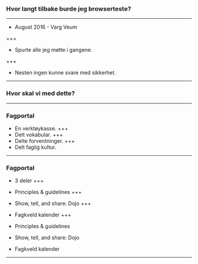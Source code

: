 ### Hvor langt tilbake burde jeg browserteste?

---


* August 2016 - Varg Veum


+++
* Spurte alle jeg møtte i gangene.

+++
* Nesten ingen kunne svare med sikkerhet.


---

### Hvor skal vi med dette?

---

### Fagportal

* En verktøykasse.
+++
* Delt vokabular.
+++
* Delte forventninger.
+++
* Delt faglig kultur.

---

### Fagportal

* 3 deler
+++

* Principles & guidelines
+++
* Show, tell, and share: Dojo
+++
* Fagkveld kalender
+++

* Principles & guidelines
* Show, tell, and share: Dojo
* Fagkveld kalender


---

